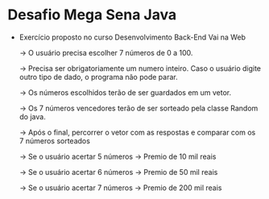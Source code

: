 # Desafio Mega Sena Java

- Exercício proposto no curso Desenvolvimento Back-End Vai na Web

  → O usuário precisa escolher 7 números de 0 a 100.
  
  → Precisa ser obrigatoriamente um numero inteiro. Caso o usuário digite outro tipo de dado, o programa não pode parar.
  
  → Os números escolhidos terão de ser guardados em um vetor.
  
  → Os 7 números vencedores terão de ser sorteado pela classe Random do java. 
  
  → Após o final, percorrer o vetor com as respostas e comparar com os 7 números sorteados
  
  → Se o usuário acertar 5 números → Premio de 10 mil reais
  
  → Se o usuário acertar 6 números → Premio de 50 mil reais
  
  → Se o usuário acertar 7 números → Premio de 200 mil reais
